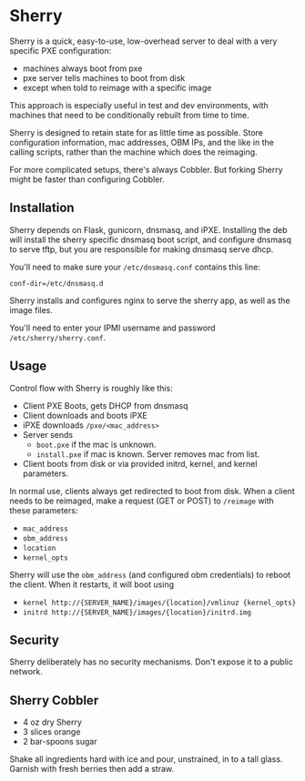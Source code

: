 Sherry
======

Sherry is a quick, easy-to-use, low-overhead server to deal with a
very specific PXE configuration:

 - machines always boot from pxe
 - pxe server tells machines to boot from disk
 - except when told to reimage with a specific image

This approach is especially useful in test and dev environments, with
machines that need to be conditionally rebuilt from time to time.

Sherry is designed to retain state for as little time as
possible. Store configuration information, mac addresses, OBM IPs, and
the like in the calling scripts, rather than the machine which does
the reimaging.

For more complicated setups, there's always Cobbler. But forking
Sherry might be faster than configuring Cobbler.

Installation
------------

Sherry depends on Flask, gunicorn, dnsmasq, and iPXE. Installing the
deb will install the sherry specific dnsmasq boot script, and
configure dnsmasq to serve tftp, but you are responsible for making
dnsmasq serve dhcp.

You'll need to make sure your `/etc/dnsmasq.conf` contains this line:

    conf-dir=/etc/dnsmasq.d

Sherry installs and configures nginx to serve the sherry app, as well
as the image files.

You'll need to enter your IPMI username and password
`/etc/sherry/sherry.conf`.

Usage
-----
Control flow with Sherry is roughly like this:

 - Client PXE Boots, gets DHCP from dnsmasq
 - Client downloads and boots iPXE
 - iPXE downloads `/pxe/<mac_address>`
 - Server sends
   - `boot.pxe` if the mac is unknown.
   - `install.pxe` if mac is known. Server removes mac from list.
 - Client boots from disk or via provided initrd, kernel, and kernel
   parameters.

In normal use, clients always get redirected to boot from disk. When a
client needs to be reimaged, make a request (GET or POST) to
`/reimage` with these parameters:

 - `mac_address`
 - `obm_address`
 - `location`
 - `kernel_opts`

Sherry will use the `obm_address` (and configured obm credentials) to
reboot the client. When it restarts, it will boot using

 - `kernel http://{SERVER_NAME}/images/{location}/vmlinuz {kernel_opts}`
 - `initrd http://{SERVER_NAME}/images/{location}/initrd.img`

Security
--------

Sherry deliberately has no security mechanisms. Don't expose it to a
public network.

Sherry Cobbler
--------------
 - 4 oz dry Sherry
 - 3 slices orange
 - 2 bar-spoons sugar

Shake all ingredients hard with ice and pour, unstrained, in to a tall
glass. Garnish with fresh berries then add a straw.
